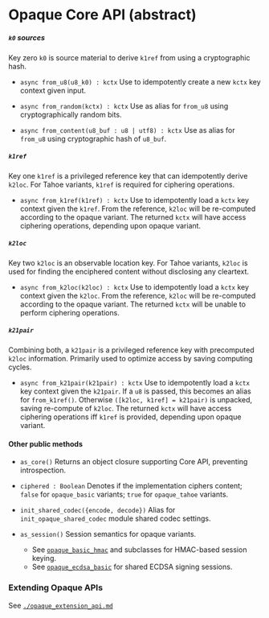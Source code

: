 # Opaque Core API (abstract)

##### `k0` sources

Key zero `k0` is source material to derive `k1ref` from using a cryptographic hash.

- `async from_u8(u8_k0) : kctx`
  Use to idempotently create a new `kctx` key context given input.

- `async from_random(kctx) : kctx`
  Use as alias for `from_u8` using cryptographically random bits.

- `async from_content(u8_buf : u8 | utf8) : kctx`
  Use as alias for `from_u8` using cryptographic hash of `u8_buf`.

##### `k1ref`

Key one `k1ref` is a privileged reference key that can idempotently derive `k2loc`. For Tahoe variants, `k1ref` is required for ciphering operations.

- `async from_k1ref(k1ref) : kctx`
  Use to idempotently load a `kctx` key context given the `k1ref`. From the reference, `k2loc` will be re-computed according to the opaque variant.
  The returned `kctx` will have access ciphering operations, depending upon opaque variant.


##### `k2loc`

Key two `k2loc` is an observable location key. For Tahoe variants, `k2loc` is used for finding the enciphered content without disclosing any cleartext.

- `async from_k2loc(k2loc) : kctx`
  Use to idempotently load a `kctx` key context given the `k2loc`. From the reference, `k2loc` will be re-computed according to the opaque variant.
  The returned `kctx` will be unable to perform ciphering operations.


##### `k21pair`

Combining both, a `k21pair` is a privileged reference key with precomputed `k2loc` information. Primarily used to optimize access by saving computing cycles.

- `async from_k21pair(k21pair) : kctx`
  Use to idempotently load a `kctx` key context given the `k21pair`.
  If a `u8` is passed, this becomes an alias for `from_k1ref()`.
  Otherwise `([k2loc, k1ref] = k21pair)` is unpacked, saving re-compute of `k2loc`.
  The returned `kctx` will have access ciphering operations iff `k1ref` is provided, depending upon opaque variant.


#### Other public methods

- `as_core()`
  Returns an object closure supporting Core API, preventing introspection.

- `ciphered : Boolean`
  Denotes if the implementation ciphers content;
  `false` for `opaque_basic` variants;
  `true` for `opaque_tahoe` variants.

- `init_shared_codec({encode, decode})`
  Alias for `init_opaque_shared_codec` module shared codec settings.

- `as_session()`
  Session semantics for opaque variants.

  - See [`opaque_basic_hmac`](./opaque_basic_hmac.md) and subclasses for HMAC-based session keying.
  - See [`opaque_ecdsa_basic`](./opaque_ecdsa_basic.md) for shared ECDSA signing sessions.


### Extending Opaque APIs

See [`./opaque_extension_api.md`](./opaque_extension_api.md)

